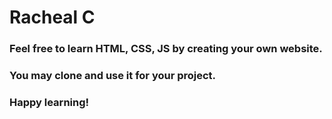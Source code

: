 # Racheal C

### Feel free to learn HTML, CSS, JS by creating your own website.
### You may clone and use it for your project.
### Happy learning!



              
